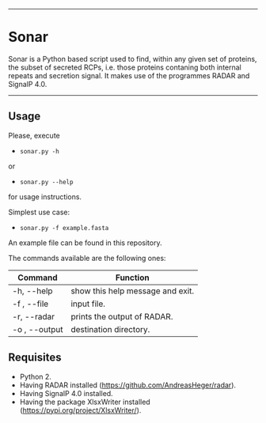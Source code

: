----
# Sonar
 
Sonar is a Python based script used to find, within any given set of proteins, the subset of secreted RCPs, i.e. those proteins contaning both internal repeats and secretion signal. It makes use of the programmes RADAR and SignalP 4.0.  

----
## Usage  
  
Please, execute  

 * `sonar.py -h`  
 
or  
 * `sonar.py --help`  
 
for usage instructions.  
  
Simplest use case:  

 * `sonar.py -f example.fasta`  

An example file can be found in this repository.
  
The commands available are the following ones:  

| Command       | Function                         |
|---------------|----------------------------------|
| -h, --help    | show this help message and exit. |
| -f , --file   | input file.                      |
| -r, --radar   | prints the output of RADAR.      |
| -o , --output | destination directory.           |

## Requisites
  * Python 2.
  * Having RADAR installed (https://github.com/AndreasHeger/radar).
  * Having SignalP 4.0 installed.
  * Having the package XlsxWriter installed (https://pypi.org/project/XlsxWriter/).
